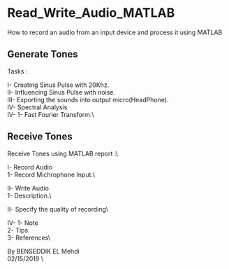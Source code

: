 # Read_Write_Audio_MATLAB

How to record an audio from an input device and process it using MATLAB

## Generate Tones

Tasks : 

I-    Creating Sinus Pulse with 20Khz.\
II-   Influencing Sinus Pulse with noise.\
III-  Exporting the sounds into output micro(HeadPhone).\
IV-   Spectral Analysis\
      IV- 1- Fast Fourier Transform.\


## Receive Tones

Receive Tones using MATLAB report :\


I-  Record Audio\
 	    1- Record Michrophone Input.\

II-	Write Audio\
	  1- Description.\

II- Specify the quality of recording\

IV-	1- Note\
	2- Tips\
	3- References\

By BENSEDDIK EL Mehdi\
02/15/2019	\
